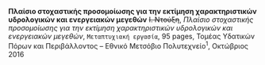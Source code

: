 **Πλαίσιο στοχαστικής προσομοίωσης για την εκτίμηση χαρακτηριστικών υδρολογικών και ενεργειακών μεγεθών**
~~Ι. Ντούξη~~, *Πλαίσιο στοχαστικής προσομοίωσης για την εκτίμηση χαρακτηριστικών υδρολογικών και ενεργειακών μεγεθών*, `Μεταπτυχιακή εργασία`, 95 pages, Τομέας Υδατικών Πόρων και Περιβάλλοντος – Εθνικό Μετσόβιο Πολυτεχνείο<sup>1</sup>, Οκτώβριος 2016
